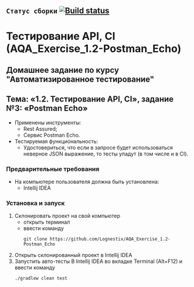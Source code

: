 ## `Статус сборки` [![Build status](https://ci.appveyor.com/api/projects/status/bkl5js79rwv53r5s?svg=true)](https://ci.appveyor.com/project/Lognestix/aqa-exercise-1-2-postman-echo)
# Тестирование API, CI (AQA_Exercise_1.2-Postman_Echo)
## Домашнее задание по курсу "Автоматизированное тестирование"
## Тема: «1.2. Тестирование API, CI», задание №3: «Postman Echo»
- Применены инструменты:
	- Rest Assured;
	- Сервис Postman Echo.
- Тестируемая функциональность:
	- Удостовериться, что если в запросе будет использоваться неверное JSON выражение, то тесты упадут (в том числе и в CI).
### Предварительные требования
- На компьютере пользователя должна быть установлена:
	- Intellij IDEA
### Установка и запуск
1. Склонировать проект на свой компьютер
	- открыть терминал
	- ввести команду 
		```
		git clone https://github.com/Lognestix/AQA_Exercise_1.2-Postman_Echo
		```
1. Открыть склонированный проект в Intellij IDEA
1. Запустить авто-тесты В Intellij IDEA во вкладке Terminal (Alt+F12) и ввести команду
	```
	./gradlew clean test
	```